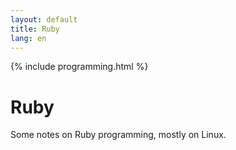 ```yaml
---
layout: default
title: Ruby
lang: en
---
```

{% include programming.html %}

# Ruby
Some notes on Ruby programming, mostly on Linux.
